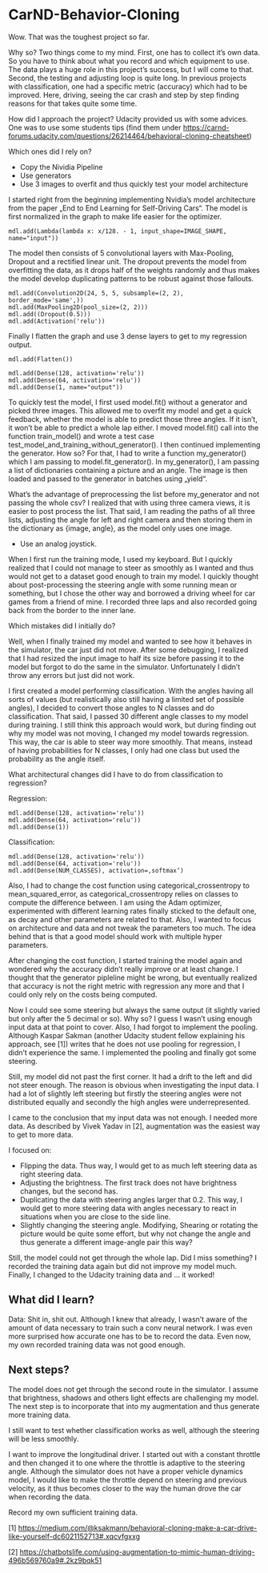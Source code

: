 # CarND-Behavior-Cloning

Wow. That was the toughest project so far.

Why so? Two things come to my mind. 
First, one has to collect it’s own data. So you have to think about what you record and which equipment to use. The data plays a huge role in this project’s success, but I will come to that.
Second, the testing and adjusting loop is quite long. In previous projects with classification, one had a specific metric (accuracy) which had to be improved. Here, driving, seeing the car crash and step by step finding reasons for that takes quite some time.

How did I approach the project?
Udacity provided us with some advices. One was to use some students tips (find them under https://carnd-forums.udacity.com/questions/26214464/behavioral-cloning-cheatsheet)

Which ones did I rely on?

- Copy the Nividia Pipeline
- Use generators 
- Use 3 images to overfit and thus quickly test your model architecture

I started right from the beginning implementing Nvidia’s model architecture from the paper „End to End Learning for Self-Driving Cars“. 
The model is first normalized in the graph to make life  easier for the optimizer.

    mdl.add(Lambda(lambda x: x/128. - 1, input_shape=IMAGE_SHAPE, name="input"))

The model then consists of 5 convolutional layers with Max-Pooling, Dropout and a rectified linear unit. The dropout prevents the model from overfitting the data, as it drops half of the weights randomly and thus makes the model develop duplicating patterns to be robust against those fallouts.

    mdl.add(Convolution2D(24, 5, 5, subsample=(2, 2), border_mode='same',))
    mdl.add(MaxPooling2D(pool_size=(2, 2)))
    mdl.add((Dropout(0.5)))
    mdl.add(Activation('relu'))

Finally I flatten the graph and use 3 dense layers to get to my regression output.

    mdl.add(Flatten())

    mdl.add(Dense(128, activation='relu'))
    mdl.add(Dense(64, activation='relu'))
    mdl.add(Dense(1, name="output"))

To quickly test the model, I first used model.fit() without a generator and picked three images. This allowed me to overfit my model and get a quick feedback, whether the model is able to predict those three angles. If it isn’t, it won’t be able to predict a whole lap either. I moved model.fit() call into the function train_model() and wrote a test case test_model_and_training_without_generator().
I then continued implementing the generator. How so? For that, I had to write a function my_generator() which I am passing to model.fit_generator(). In my_generator(), I am passing a list of dictionaries containing a picture and an angle. The image is then loaded and passed to the generator in batches using „yield“.

What’s the advantage of preprocessing the list before my_generator and not passing the whole csv? I realized that with using three camera views, it is easier to post process the  list. That said, I am reading the paths of all three lists, adjusting the angle for left and right camera and then storing them in the dictionary as {image, angle}, as the model only uses one image.

- Use an analog joystick.

When I first run the training mode, I used my keyboard. But I quickly realized that I could not manage to steer as smoothly as I wanted and thus would not get to a dataset good enough to train my model. I quickly thought about post-processing the steering angle with some running mean or something, but I chose the other way and borrowed a driving wheel for car games from a friend of mine. I recorded three laps and also recorded going back from the border to the inner lane.

Which mistakes did I initially do?

Well, when I finally trained my model and wanted to see how it behaves in the simulator, the car just did not move. After some debugging, I realized that I had resized the input image to half its size before passing it to the model but forgot to do the same in the simulator. Unfortunately I didn’t throw any errors but just did not work.

I first created a model performing classification. With the angles having all sorts of values (but realistically also still having a limited set of possible angles), I decided to convert those angles to N classes and do classification. That said, I passed 30 different angle classes to my model during training. I still think this approach would work, but during finding out why my model was not moving, I changed my model towards regression. This way, the car is able to steer way more smoothly. That means, instead of having probabilities for N classes, I only had one class but used the probability as the angle itself.

What architectural changes did I have to do from classification to regression?

Regression:

    mdl.add(Dense(128, activation='relu'))
    mdl.add(Dense(64, activation='relu'))
    mdl.add(Dense(1))

Classification:

    mdl.add(Dense(128, activation='relu'))
    mdl.add(Dense(64, activation='relu'))
    mdl.add(Dense(NUM_CLASSES), activation=‚softmax‘)

Also, I had to change the cost function using categorical_crossentropy to mean_squared_error, as categorical_crossentropy relies on classes to compute the difference between. I am using the Adam optimizer, experimented with different learning rates finally sticked to the default one, as decay and other parameters are related to that. Also, I wanted to focus on architecture and data and not tweak the parameters too much. The idea behind that is that a good model should work with multiple hyper parameters.

After changing the cost function, I started training the model again and wondered why the accuracy didn’t really improve or at least change. I thought that the generator pipleline might be wrong, but eventually  realized that accuracy is not the right metric with regression any more and that I could only rely on the costs being computed.

Now I could see some steering but always the same output (it slightly varied but only after the 5 decimal or so). Why so? I guess I wasn’t using enough input data at that point to cover. Also, I had forgot to implement the pooling. Although Kaspar Sakman (another Udacity student fellow explaining his approach, see [1]) writes that he does not use pooling for regression, I didn’t experience the same. I implemented the pooling and finally got some steering.

Still, my model did not past the first corner. It had a drift to the left and did not steer enough. The reason is obvious when investigating the input data. I had a lot of slightly left steering but firstly the steering angles were not distributed equally and secondly the high angles were underrepresented.

I came to the conclusion that my input data was not enough. I needed more data. As described by Vivek Yadav in [2], augmentation was the easiest way to get to more data.

I focused on:

- Flipping the data. Thus way, I would get to as much left steering data as right steering data.
- Adjusting the brightness. The first track does not have brightness changes, but the second has.
- Duplicating the data with steering angles larger that 0.2. This way, I would get to more steering data with angles necessary to react in situations when you are close to the side line.
- Slightly changing the steering angle. Modifying, Shearing or rotating the picture would be quite some effort, but why not change the angle and thus generate a different image-angle pair this way?

Still, the model could not get through the whole lap. Did I miss something? I recorded the training data again but did not improve my model much. Finally, I changed to the Udacity training data and … it worked!

## What did I learn?

Data: Shit in, shit out. Although I knew that already, I wasn’t aware of the amount of data necessary to train such a conv neural network. I was even more surprised how accurate one has to be to record the data. Even now, my own recorded training data was not good enough.

## Next steps?

The model does not get through the second route in the simulator. I assume that brightness, shadows and others light effects are challenging my model. The next step is to incorporate that into my augmentation and thus generate more training data.

I still want to test whether classification works as well, although the steering will be less smoothly.

I want to improve the longitudinal driver. I started out with a constant throttle and then changed it to one where the throttle is adaptive to the steering angle. Although the simulator does not have a proper vehicle dynamics model, I would like to make the throttle  depend on steering and previous velocity, as it thus becomes closer to the way the human drove the car when recording the data.

Record my own sufficient training data.

[1] https://medium.com/@ksakmann/behavioral-cloning-make-a-car-drive-like-yourself-dc6021152713#.xqcvfgxxg

[2] https://chatbotslife.com/using-augmentation-to-mimic-human-driving-496b569760a9#.2kz9bqk51
